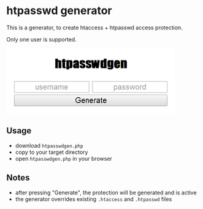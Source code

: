 # htpasswd generator

This is a generator, to create htaccess + htpasswd access protection.

Only one user is supported.

![example](example.png?raw=true)

## Usage

* download ``htpasswdgen.php``
* copy to your target directory
* open ``htpasswdgen.php`` in your browser

## Notes

* after pressing "Generate", the protection will be generated and is active
* the generator overrides existing ``.htaccess`` and ``.htpasswd`` files